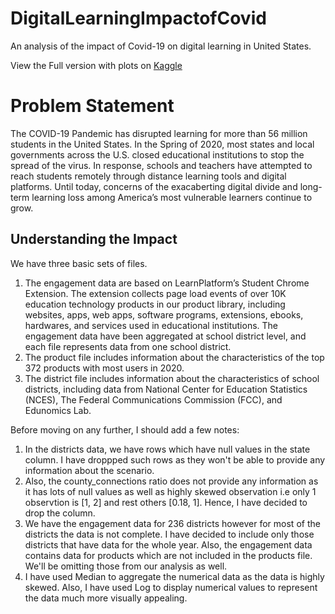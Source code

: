 # DigitalLearningImpactofCovid
An analysis of the impact of Covid-19 on digital learning in United States.

View the Full version with plots on [Kaggle](https://www.kaggle.com/thesoulreaper/the-impact-of-covid-19-on-digital-learning/notebook)

# Problem Statement
The COVID-19 Pandemic has disrupted learning for more than 56 million students in the United States. In the Spring of 2020, most states and local governments across the U.S. closed educational institutions to stop the spread of the virus. In response, schools and teachers have attempted to reach students remotely through distance learning tools and digital platforms. Until today, concerns of the exacaberting digital divide and long-term learning loss among America’s most vulnerable learners continue to grow.

## Understanding the Impact
We have three basic sets of files.

1. The engagement data are based on LearnPlatform’s Student Chrome Extension. The extension collects page load events of over 10K education technology products in our product library, including websites, apps, web apps, software programs, extensions, ebooks, hardwares, and services used in educational institutions. The engagement data have been aggregated at school district level, and each file represents data from one school district.
2. The product file includes information about the characteristics of the top 372 products with most users in 2020.
3. The district file includes information about the characteristics of school districts, including data from National Center for Education Statistics (NCES), The Federal Communications Commission (FCC), and Edunomics Lab.

Before moving on any further, I should add a few notes:

1. In the districts data, we have rows which have null values in the state column. I have droppped such rows as they won't be able to provide any information about the scenario.
2. Also, the county_connections ratio does not provide any information as it has lots of null values as well as highly skewed observation i.e only 1 observtion is [1, 2] and rest others [0.18, 1]. Hence, I have decided to drop the column.
3. We have the engagement data for 236 districts however for most of the districts the data is not complete. I have decided to include only those districts that have data for the whole year. Also, the engagement data contains data for products which are not included in the products file. We'll be omitting those from our analysis as well.
4. I have used Median to aggregate the numerical data as the data is highly skewed. Also, I have used Log to display numerical values to represent the data much more visually appealing.
